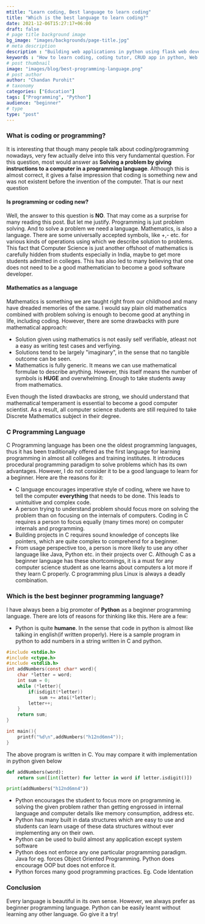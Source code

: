 ```yaml
---
mtitle: "Learn coding, Best language to learn coding"
title: "Which is the best language to learn coding?"
date: 2021-12-06T15:27:17+06:00
draft: false
# page title background image
bg_image: "images/backgrounds/page-title.jpg"
# meta description
description : "Building web applications in python using flask web development framework"
keywords : "How to learn coding, coding tutor, CRUD app in python, Web app with Python, Python web programming"
# post thumbnail
image: "images/blog/best-programming-language.png"
# post author
author: "Chandan Purohit"
# taxonomy
categories: ["Education"]
tags: ["Programming", "Python"]
audience: "beginner"
# type
type: "post"
---
```


### What is coding or programming?
It is interesting that though many people talk about coding/programming nowadays, very few actually delve into this very fundamental question. For this question, most would answer as **Solving a problem by giving instructions to a computer in a programming language**. Although this is almost correct, it gives a false impression that coding is something new and was not existent before the invention of the computer. That is our next question 
#### Is programming or coding new?
Well, the answer to this question is **NO**. That may come as a surprise for many reading this post. But let me justify. Programming is just problem solving. And to solve a problem we need a language. Mathematics, is also a language. There are some universally accepted symbols, like +,- etc. for various kinds of operations using which we describe solution to problems. This fact that Computer Science is just another offshoot of mathematics is carefully hidden from students especially in India, maybe to get more students admitted in colleges. This has also led to many believing that one does not need to be a good mathematician to become a good software developer.  
#### Mathematics as a language
Mathematics is something we are taught right from our childhood and many have dreaded memories of the same. I would say plain old mathematics combined with problem solving is enough to become good at anything in life, including coding. However, there are some drawbacks with pure mathematical approach: 
- Solution given using mathematics is not easily self verifiable, atleast not a easy as writing test cases and verfiying.
- Solutions tend to be largely "imaginary", in the sense that no tangible outcome can be seen.
- Mathematics is fully generic. It means we can use mathematical formulae to describe anything. However, this itself means the number of symbols is **HUGE** and overwhelming. Enough to take students away from mathematics.

Even though the listed drawbacks are strong, we should understand that mathematical temperament is essential to become a good computer scientist. As a result, all computer science students are still required to take Discrete Mathematics subject in their degree. 
### C Programming Language 
C Programming language has been one the oldest programming languages, thus it has been traditionally offered as the first language for learning programming in almost all colleges and training institutes. It introduces procedural programming paradigm to solve problems which has its own advantages. However, I do not consider it to be a good language to learn for a beginner. Here are the reasons for it:
- C language encourages imperative style of coding, where we have to tell the computer **everything** that needs to be done. This leads to unintuitive and complex code. 
- A person trying to understand problem should focus more on solving the problem than on focusing on the internals of computers. Coding in C requires a person to focus equally (many times more) on computer internals and programming. 
- Building projects in C requires sound knowledge of concepts like pointers, which are quite complex to comprehend for a beginner. 
- From usage perspective too, a person is more likely to use any other language like Java, Python etc. in their projects over C.
Although C as a beginner language has these shortcomings, it is a must for any computer science student as one learns about computers a lot more if they learn C properly. C programming plus Linux is always a deadly combination.


### Which is the best beginner programming language? 
I have always been a big promoter of **Python** as a beginner programming language. There are lots of reasons for thinking like this. Here are a few:
- Python is quite **humane**. In the sense that code in python is almost like talking in english(if written properly). Here is a sample program in python to add numbers in a string written in C and python.
```C {linenos=table,hl_lines=[8,"15-17"],linenostart=1}
#include <stdio.h>
#include <ctype.h>
#include <stdlib.h>
int addNumbers(const char* word){
    char *letter = word;
    int sum = 0;
    while (*letter){
        if(isdigit(*letter))
            sum += atoi(*letter);
        letter++;
    }
    return sum;
}

int main(){
    printf("%d\n",addNumbers("h12nd6mn4"));
}

```
The above program is written in C. You may compare it with implementation in python given below

```python {linenos=table,hl_lines=[8,"15-17"],linenostart=1}
def addNumbers(word):
    return sum([int(letter) for letter in word if letter.isdigit()])

print(addNumbers("h12nd6mn4"))

```
- Python encourages the student to focus more on programming ie. solving the given problem rather than getting engrossed in internal language and computer details like memory consumption, address etc.
- Python has many built in data structures which are easy to use and students can learn usage of these data structures without ever implementing any on their own. 
- Python can be used to build almost any application except system software
- Python does not enforce any one particular programming paradigm. Java for eg. forces Object Oriented Programming. Python does encourage OOP but does not enforce it.
- Python forces many good programming practices. Eg. Code Identation

### Conclusion
Every language is beautiful in its own sense. However, we always prefer as beginner programming language. Python can be easily learnt without learning any other language. Go give it a try!


